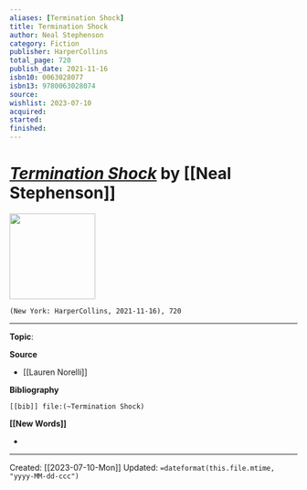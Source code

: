 ```yaml
---
aliases: [Termination Shock]
title: Termination Shock
author: Neal Stephenson
category: Fiction
publisher: HarperCollins
total_page: 720
publish_date: 2021-11-16
isbn10: 0063028077
isbn13: 9780063028074
source: 
wishlist: 2023-07-10
acquired: 
started: 
finished: 
---
```

# *[Termination Shock]()* by [[Neal Stephenson]]

<img src="http://books.google.com/books/content?id=8w4eEAAAQBAJ&printsec=frontcover&img=1&zoom=1&edge=curl&source=gbs_api" width=150>

`(New York: HarperCollins, 2021-11-16), 720`



--- 
**Topic**: 

**Source**
- [[Lauren Norelli]]

**Bibliography**

```query
[[bib]] file:(~Termination Shock)
```
 

**[[New Words]]**

- 

---
Created: [[2023-07-10-Mon]]
Updated: `=dateformat(this.file.mtime, "yyyy-MM-dd-ccc")`
